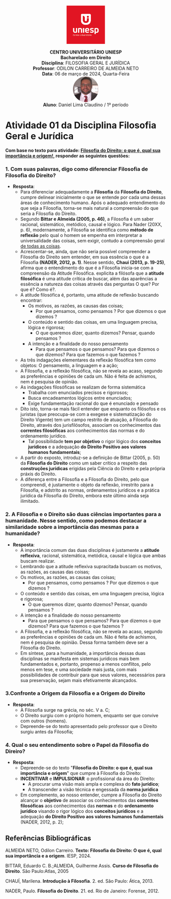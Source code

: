 <div align="center">

<p align="center"><img height="120" src="../../../figuras/LOGO_UNIESP.png"> </p>

<p align="center"><b>CENTRO UNIVERSITÁRIO UNIESP</b><br>
<b>Bacharelado em Direito</b><br>
<b>Disciplina</b>: FILOSOFIA GERAL E JURÍDICA<br>
<b>Professor</b>: ODILON CARREIRO DE ALMEIDA NETO<br>
<b>Data</b>: 06 de março de 2024, Quarta-Feira<br>
<img align="center" src="../../../figuras/FOTO_PERFIL_DANIEL_CLAUDINO_2023.png" width="80"><br>
<b>Aluno</b>: Daniel Lima Claudino / 1º período<br>
 </p>
</div>

# Atividade 01 da Disciplina Filosofia Geral e Jurídica

<b>Com base no texto para atividade: [Filosofia do Direito: o que é, qual sua importância e origem!](../resumos/resumo-texto-filosofia-do-direito-OQUEE-IMPORTANCIA-ORIGEM.md), responder as seguintes questões:</b>

### 1. Com suas palavras, digo como diferenciar Filosofia de Filosofia do Direito?

- <b>Resposta</b>:
  - Para diferenciar adequadamente a **Filosofia** da **Filosofia do Direito**, cumpre delinear inicialmente o que se entende por cada uma dessas áreas de conhecimento humano. Após o adequado entendimento do que seja a Filosofia, torna-se mais natural a compreensão do que seria a Filosofia do Direito.
  - Segundo **Bittar e Almeida (2005, p. 46)**, a Filosofia é um saber racional, sistemático, metódico, causal e lógico. Para Nader (20XX, p. 6), modernamente, a Filosofia se identifica como **método de reflexão** pelo qual o homem se empenha em interpretar a universalidade das coisas, sem exigir, contudo a compreensão geral <u>de todas as coisas</u>.
  - Acrescentar-se, ainda, que não seria possível compreender a Filosofia do Direito sem entender, em sua essência o que é a Filosofia **(NADER, 2012, p. 1)**. Nesse sentido, **Chaui (2013, p. 19-25)**, afirma que o entendimento do que é a Filosofia inicia-se com a compreensão da Atitude Filosófica. explicita a filósofa que a **atitude filosófica** é uma atitude crítica de buscar, além das aparências a essência a natureza das coisas através das perguntas O que? Por que é? Como é?.
  - A atitude filosófica é, portanto, uma atitude de reflexão buscando encontrar:
    - Os motivos, as razões, as causas das coisas;
      - Por que pensamos, como pensamos ? Por que dizemos o que dizemos ?
    - O conteúdo e sentido das coisas, em uma linguagem precisa, lógica e rigorosa;
      - O que queremos dizer, quanto dizemos? Pensar, quando pensamos ?
    - A intenção e a finalidade do nosso pensamento
      - Para que pensamos o que pensamos? Para que dizemos o que dizemos? Para que fazemos o que fazemos ?
  - As três indagações elementares da reflexão filosófica tem como objetos: O pensamento, a linguagem e a ação;
  - A Filosofia, e a reflexão filosófica, não se revela ao acaso, segundo as preferências e opiniões de cada um. Não é feita de achismos, nem é pesquisa de opinião.
  - As indagações filosóficas se realizam de forma sistemática
    - Trabalha com enunciados precisos e rigorosos;
    - Busca encadeamentos lógicos entre enunciados;
    - Exige fundamentação racional do que é enunciado e pensado
  - Dito isto, torna-se mais fácil entender que enquanto os filósofos e os juristas (que preocupa-se com a exegese e sistematização do Direito Vigente) tem um campo restrito de atuação, a Filosofia do Direito, através dos jurisfilósofos, associam os conhecimentos das **correntes filosóficas** aos conhecimentos das normas e do ordenamento jurídico.
    - Tal possibilidade **tem por objetivo** o rigor lógico dos **conceitos jurídicos** e a adequação **do Direito Positivo aos valores humanos fundamentais**;
  - A partir do exposto, introduz-se a definição de Bittar (2005, p. 50) da **Filosofia do Direito** como um saber crítico a respeito das **construções jurídicas** erigidas pela Ciência do Direito e pela própria práxis do Direito.
  - A diferença entre a Filosofia e a Filosofia do Direito, pelo que compreendi, é justamente o objeto da reflexão, irrestrito para a Filosofia, e adstrito as normas, ordenamentos jurídicos e a prática jurídica da Filosofia do Direito, embora este último ainda seja ilimitado.

### 2. A Filosofia e o Direito são duas ciências importantes para a humanidade. Nesse sentido, como podemos destacar a similaridade sobre a importância das mesmas para a humanidade?

- <b>Resposta</b>:
  - A importância comum das duas disciplinas é justamente a **atitude reflexiva**, racional, sistemática, metódica, causal e lógica que ambas buscam realizar.
  - Lembrando que a atitude reflexiva supracitada buscam os motivos, as razões, as causas das coisas;
  - Os motivos, as razões, as causas das coisas;
    - Por que pensamos, como pensamos ? Por que dizemos o que dizemos ?
  - O conteúdo e sentido das coisas, em uma linguagem precisa, lógica e rigorosa;
    - O que queremos dizer, quanto dizemos? Pensar, quando pensamos ?
  - A intenção e a finalidade do nosso pensamento
    - Para que pensamos o que pensamos? Para que dizemos o que dizemos? Para que fazemos o que fazemos ?
  - A Filosofia, e a reflexão filosófica, não se revela ao acaso, segundo as preferências e opiniões de cada um. Não é feita de achismos, nem é pesquisa de opinião. Dessa forma também deve ser a Filosofia do Direito.
  - Em síntese, para a humanidade, a importância dessas duas disciplinas se manifesta em sistemas jurídicos mais bem fundamentados e, portanto, propenso a  menos conflitos, pelo menos em tese, e uma sociedade mais justa, com mais possibilidades de contribuir para que seus valores, necessários para sua preservação, sejam mais efetivamente alcançados.

### 3.Confronte a Origem da Filosofia e a Origem do Direito

- <b>Resposta</b>:
  - A Filosofia surge na grécia, no séc. V a. C;
  - O Direito surgiu com o próprio homem, enquanto ser que convive com outros (homens).
  - Depreende-se do texto apresentado pelo professor que o Direito surgiu antes da Filosofia;

### 4. Qual o seu entendimento sobre o Papel da Filosofia do Direiro?

- <b>Resposta</b>:
  - Depreende-se do texto "**Filosofia do Direito: o que é, qual sua importância e origem**" que cumpre à Filosofia do Direito:
  - **INCENTIVAR** e **IMPULSIONAR**  o profissional da área do Direito:
    - A procurar uma visão mais ampla e complexa do **fato jurídico**;
    - A transcender a visão técnica e engessada da **norma jurídica**
  - Em complemento, ao nosso entender, cumpre a Filosofia do Direito alcançar o **objetivo** de associar os conhecimentos das **correntes filosóficas** aos conhecimentos das **normas** e do **ordenamento jurídico** visando o rigor lógico dos **conceitos jurídicos** e a adequação **do Direito Positivo aos valores humanos fundamentais** (NADER, 2012, p. 2);

## Referências Bibliográficas

ALMEIDA NETO, Odilon Carreiro. **Texto: Filosofia do Direito: O que é, qual sua importância e a origem**. IESP, 2024.

BITTAR, Eduardo C. B.;ALMEIDA, Guilherme Assis. **Curso de Filosofia do Direito**. São Paulo:Atlas, 2005

CHAUÍ, Marilena. **Introdução à Filosofia**. 2. ed. São Paulo: Ática, 2013.

NADER, Paulo. **Filosofia do Direito**. 21. ed. Rio de Janeiro: Forense, 2012.
